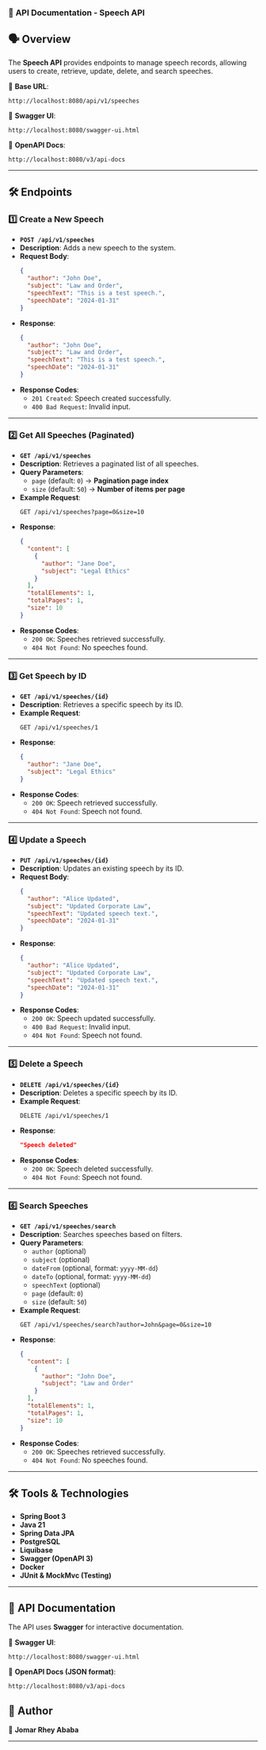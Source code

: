 ### 📌 **API Documentation - Speech API**

## **🗣️ Overview**

The **Speech API** provides endpoints to manage speech records, allowing users to create, retrieve,
update, delete, and search speeches.

📌 **Base URL**:

```
http://localhost:8080/api/v1/speeches
```

📌 **Swagger UI**:

```
http://localhost:8080/swagger-ui.html
```

📌 **OpenAPI Docs**:

```
http://localhost:8080/v3/api-docs
```

---

## **🛠️ Endpoints**

### **1️⃣ Create a New Speech**

- **`POST /api/v1/speeches`**
- **Description**: Adds a new speech to the system.
- **Request Body**:
  ```json
  {
    "author": "John Doe",
    "subject": "Law and Order",
    "speechText": "This is a test speech.",
    "speechDate": "2024-01-31"
  }
  ```
- **Response**:
  ```json
  {
    "author": "John Doe",
    "subject": "Law and Order",
    "speechText": "This is a test speech.",
    "speechDate": "2024-01-31"
  }
  ```
- **Response Codes**:
    - `201 Created`: Speech created successfully.
    - `400 Bad Request`: Invalid input.

---

### **2️⃣ Get All Speeches (Paginated)**

- **`GET /api/v1/speeches`**
- **Description**: Retrieves a paginated list of all speeches.
- **Query Parameters**:
    - `page` (default: `0`) → **Pagination page index**
    - `size` (default: `50`) → **Number of items per page**
- **Example Request**:
  ```
  GET /api/v1/speeches?page=0&size=10
  ```
- **Response**:
  ```json
  {
    "content": [
      {
        "author": "Jane Doe",
        "subject": "Legal Ethics"
      }
    ],
    "totalElements": 1,
    "totalPages": 1,
    "size": 10
  }
  ```
- **Response Codes**:
    - `200 OK`: Speeches retrieved successfully.
    - `404 Not Found`: No speeches found.

---

### **3️⃣ Get Speech by ID**

- **`GET /api/v1/speeches/{id}`**
- **Description**: Retrieves a specific speech by its ID.
- **Example Request**:
  ```
  GET /api/v1/speeches/1
  ```
- **Response**:
  ```json
  {
    "author": "Jane Doe",
    "subject": "Legal Ethics"
  }
  ```
- **Response Codes**:
    - `200 OK`: Speech retrieved successfully.
    - `404 Not Found`: Speech not found.

---

### **4️⃣ Update a Speech**

- **`PUT /api/v1/speeches/{id}`**
- **Description**: Updates an existing speech by its ID.
- **Request Body**:
  ```json
  {
    "author": "Alice Updated",
    "subject": "Updated Corporate Law",
    "speechText": "Updated speech text.",
    "speechDate": "2024-01-31"
  }
  ```
- **Response**:
  ```json
  {
    "author": "Alice Updated",
    "subject": "Updated Corporate Law",
    "speechText": "Updated speech text.",
    "speechDate": "2024-01-31"
  }
  ```
- **Response Codes**:
    - `200 OK`: Speech updated successfully.
    - `400 Bad Request`: Invalid input.
    - `404 Not Found`: Speech not found.

---

### **5️⃣ Delete a Speech**

- **`DELETE /api/v1/speeches/{id}`**
- **Description**: Deletes a specific speech by its ID.
- **Example Request**:
  ```
  DELETE /api/v1/speeches/1
  ```
- **Response**:
  ```json
  "Speech deleted"
  ```
- **Response Codes**:
    - `200 OK`: Speech deleted successfully.
    - `404 Not Found`: Speech not found.

---

### **6️⃣ Search Speeches**

- **`GET /api/v1/speeches/search`**
- **Description**: Searches speeches based on filters.
- **Query Parameters**:
    - `author` (optional)
    - `subject` (optional)
    - `dateFrom` (optional, format: `yyyy-MM-dd`)
    - `dateTo` (optional, format: `yyyy-MM-dd`)
    - `speechText` (optional)
    - `page` (default: `0`)
    - `size` (default: `50`)
- **Example Request**:
  ```
  GET /api/v1/speeches/search?author=John&page=0&size=10
  ```
- **Response**:
  ```json
  {
    "content": [
      {
        "author": "John Doe",
        "subject": "Law and Order"
      }
    ],
    "totalElements": 1,
    "totalPages": 1,
    "size": 10
  }
  ```
- **Response Codes**:
    - `200 OK`: Speeches retrieved successfully.
    - `404 Not Found`: No speeches found.

---

## **🛠️ Tools & Technologies**

- **Spring Boot 3**
- **Java 21**
- **Spring Data JPA**
- **PostgreSQL**
- **Liquibase**
- **Swagger (OpenAPI 3)**
- **Docker**
- **JUnit & MockMvc (Testing)**

---

## **🔗 API Documentation**

The API uses **Swagger** for interactive documentation.

📌 **Swagger UI**:

```
http://localhost:8080/swagger-ui.html
```

📌 **OpenAPI Docs (JSON format)**:

```
http://localhost:8080/v3/api-docs
```

## **🚀 Author**

👤 **Jomar Rhey Ababa**

---
